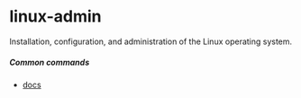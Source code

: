 # linux-admin

Installation, configuration, and administration of the Linux operating system. 

##### Common commands
* [docs](/docs)
